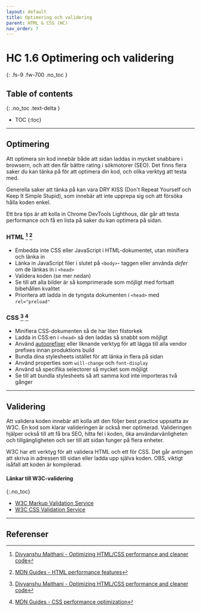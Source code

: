 ```yaml
---
layout: default
title: Optimering och validering
parent: HTML & CSS (HC)
nav_order: 7
---
```


# HC 1.6 Optimering och validering
{: .fs-9 .fw-700 .no_toc }

## Table of contents
{: .no_toc .text-delta }

- TOC
{:toc}

---

## Optimering

Att optimera sin kod innebär både att sidan laddas in mycket snabbare i browsern, och att den får bättre rating i sökmotorer (SEO). Det finns flera saker du kan tänka på för att optimera din kod, och olika verktyg att testa med.

Generella saker att tänka på kan vara DRY KISS (Don't Repeat Yourself och Keep It Simple Stupid), som innebär att inte upprepa sig och att försöka hålla koden enkel.

Ett bra tips är att kolla in Chrome DevTools Lighthous, där går att testa performance och få en lista på saker du kan optimera på sidan.

### HTML [^1] [^2]

- Embedda inte CSS eller JavaScript i HTML-dokumentet, utan minifiera och länka in
- Länka in JavaScript filer i slutet på `<body>`- taggen eller använda *defer* om de länkas in i `<head>`
- Validera koden (se mer nedan)
- Se till att alla bilder är så komprimerade som möjligt med fortsatt bibehållen kvalitet
- Prioritera att ladda in de tyngsta dokumenten i `<head>` med `rel="preload"`

### CSS [^1] [^3]

- Minifiera CSS-dokumenten så de har liten filstorkek
- Ladda in CSS:en i `<head>` så den laddas så snabbt som möjligt
- Använd [autoprefixer](https://github.com/postcss/autoprefixer) eller liknande verktyg för att lägga till alla vendor prefixes innan produktions build
- Bundla dina stylesheets istället för att länka in flera på sidan
- Använd properties som `will-change` och `font-display`
- Använd så specifika selectorer så mycket som möjligt
- Se till att bundla stylesheets så att samma kod inte importeras två gånger

---

## Validering

Att validera koden innebär att kolla att den följer best practice uppsatta av W3C. En kod som klarar valideringen är också mer optimerad. Valideringen hjälper också till att få bra SEO, hitta fel i koden, öka användarvänligheten och tillgängligheten och ser till att sidan funger på flera enheter.

W3C har ett verktyg för att validera HTML och ett för CSS. Det går antingen att skriva in adressen till sidan eller ladda upp själva koden. OBS, viktigt isåfall att koden är kompilerad.

#### Länkar till W3C-validering
{:.no_toc}
- [W3C Markup Validation Service](https://validator.w3.org/)
- [W3C CSS Validation Service](https://jigsaw.w3.org/css-validator/)

---

## Referenser

[^1]: [Divyanshu Maithani - Optimizing HTML/CSS performance and cleaner code](https://medium.com/@divyanshu013/optimizing-html-css-performance-and-cleaner-code-606a403d0c14)
[^2]: [MDN Guides - HTML performance features](https://developer.mozilla.org/en-US/docs/Learn/Performance/HTML)
[^3]: [MDN Guides - CSS performance optimization](https://developer.mozilla.org/en-US/docs/Learn/Performance/CSS)
